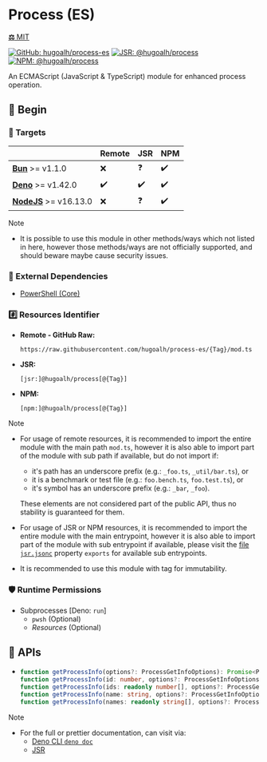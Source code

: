 # Process (ES)

[**⚖️** MIT](./LICENSE.md)

[![GitHub: hugoalh/process-es](https://img.shields.io/github/v/release/hugoalh/process-es?label=hugoalh/process-es&labelColor=181717&logo=github&logoColor=ffffff&sort=semver&style=flat "GitHub: hugoalh/process-es")](https://github.com/hugoalh/process-es)
[![JSR: @hugoalh/process](https://img.shields.io/jsr/v/@hugoalh/process?label=@hugoalh/process&labelColor=F7DF1E&logo=jsr&logoColor=000000&style=flat "JSR: @hugoalh/process")](https://jsr.io/@hugoalh/process)
[![NPM: @hugoalh/process](https://img.shields.io/npm/v/@hugoalh/process?label=@hugoalh/process&labelColor=CB3837&logo=npm&logoColor=ffffff&style=flat "NPM: @hugoalh/process")](https://www.npmjs.com/package/@hugoalh/process)

An ECMAScript (JavaScript & TypeScript) module for enhanced process operation.

## 🔰 Begin

### 🎯 Targets

|  | **Remote** | **JSR** | **NPM** |
|:--|:--|:--|:--|
| **[Bun](https://bun.sh/)** >= v1.1.0 | ❌ | ❓ | ✔️ |
| **[Deno](https://deno.land/)** >= v1.42.0 | ✔️ | ✔️ | ✔️ |
| **[NodeJS](https://nodejs.org/)** >= v16.13.0 | ❌ | ❓ | ✔️ |

> [!NOTE]
> - It is possible to use this module in other methods/ways which not listed in here, however those methods/ways are not officially supported, and should beware maybe cause security issues.

### 💽 External Dependencies

- [PowerShell (Core)](https://github.com/PowerShell/PowerShell)

### #️⃣ Resources Identifier

- **Remote - GitHub Raw:**
  ```
  https://raw.githubusercontent.com/hugoalh/process-es/{Tag}/mod.ts
  ```
- **JSR:**
  ```
  [jsr:]@hugoalh/process[@{Tag}]
  ```
- **NPM:**
  ```
  [npm:]@hugoalh/process[@{Tag}]
  ```

> [!NOTE]
> - For usage of remote resources, it is recommended to import the entire module with the main path `mod.ts`, however it is also able to import part of the module with sub path if available, but do not import if:
>
>   - it's path has an underscore prefix (e.g.: `_foo.ts`, `_util/bar.ts`), or
>   - it is a benchmark or test file (e.g.: `foo.bench.ts`, `foo.test.ts`), or
>   - it's symbol has an underscore prefix (e.g.: `_bar`, `_foo`).
>
>   These elements are not considered part of the public API, thus no stability is guaranteed for them.
> - For usage of JSR or NPM resources, it is recommended to import the entire module with the main entrypoint, however it is also able to import part of the module with sub entrypoint if available, please visit the [file `jsr.jsonc`](./jsr.jsonc) property `exports` for available sub entrypoints.
> - It is recommended to use this module with tag for immutability.

### 🛡️ Runtime Permissions

- Subprocesses \[Deno: `run`\]
  - `pwsh` (Optional)
  - *Resources* (Optional)

## 🧩 APIs

- ```ts
  function getProcessInfo(options?: ProcessGetInfoOptions): Promise<ProcessInfo[]>;
  function getProcessInfo(id: number, options?: ProcessGetInfoOptions): Promise<ProcessInfo[]>;
  function getProcessInfo(ids: readonly number[], options?: ProcessGetInfoOptions): Promise<ProcessInfo[]>;
  function getProcessInfo(name: string, options?: ProcessGetInfoOptions): Promise<ProcessInfo[]>;
  function getProcessInfo(names: readonly string[], options?: ProcessGetInfoOptions): Promise<ProcessInfo[]>;
  ```

> [!NOTE]
> - For the full or prettier documentation, can visit via:
>   - [Deno CLI `deno doc`](https://docs.deno.com/runtime/reference/cli/documentation_generator/)
>   - [JSR](https://jsr.io/@hugoalh/process)
